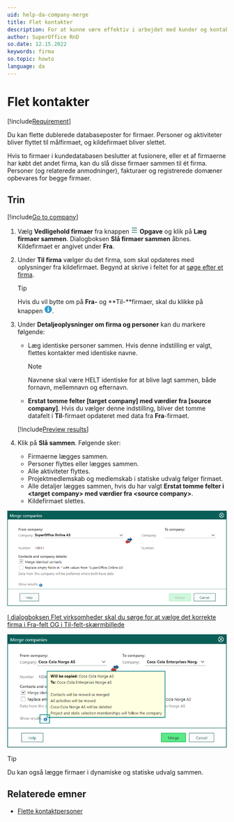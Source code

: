 ```yaml
---
uid: help-da-company-merge
title: Flet kontakter
description: For at kunne være effektiv i arbejdet med kunder og kontakter er det vigtigt at have et miljø uden rod. Det betyder at slette ubrugte virksomheder og kontakter og flette duplikerede virksomheder og kontakter.
author: SuperOffice RnD
so.date: 12.15.2022
keywords: firma
so.topic: howto
language: da
---
```


# Flet kontakter

[!include[Requirement](../../learn/includes/note-req-manage-entities.md)]

Du kan flette dublerede databaseposter for firmaer. Personer og aktiviteter bliver flyttet til målfirmaet, og kildefirmaet bliver slettet.

Hvis to firmaer i kundedatabasen beslutter at fusionere, eller et af firmaerne har købt det andet firma, kan du slå disse firmaer sammen til ét firma. Personer (og relaterede anmodninger), fakturaer og registrerede domæner opbevares for begge firmaer.

## Trin

[!include[Go to company](../../learn/includes/goto-company.md)]

1. Vælg **Vedligehold firmaer** fra knappen ![ikon][img3] **Opgave** og klik på **Læg firmaer sammen**.
    Dialogboksen **Slå firmaer sammen** åbnes. Kildefirmaet er angivet under **Fra**.

1. Under **Til firma** vælger du det firma, som skal opdateres med oplysninger fra kildefirmaet. Begynd at skrive i feltet for at [søge efter et firma][1].

    > [!TIP]
    > Hvis du vil bytte om på **Fra-** og **Til-**firmaer, skal du klikke på knappen ![ikon][img1].

1. Under **Detaljeoplysninger om firma og personer** kan du markere følgende:

    * Læg identiske personer sammen. Hvis denne indstilling er valgt, flettes kontakter med identiske navne.

        > [!NOTE]
        > Navnene skal være HELT identiske for at blive lagt sammen, både fornavn, mellemnavn og efternavn.

    * **Erstat tomme felter \[target company\] med værdier fra \[source company\]**. Hvis du vælger denne indstilling, bliver det tomme datafelt i **Til**-firmaet opdateret med data fra **Fra**-firmaet.

    [!include[Preview results](../../learn/includes/note-preview-results.md)]

1. Klik på **Slå sammen**. Følgende sker:

    * Firmaerne lægges sammen.
    * Personer flyttes eller lægges sammen.
    * Alle aktiviteter flyttes.
    * Projektmedlemskab og medlemskab i statiske udvalg følger firmaet.
    * Alle detaljer lægges sammen, hvis du har valgt **Erstat tomme felter i &lt;target company&gt; med værdier fra &lt;source company&gt;**.
    * Kildefirmaet slettes.

![Slå firmaer sammen -screenshot][img4]

[I dialogboksen Flet virksomheder skal du sørge for at vælge det korrekte firma i Fra-felt OG i Til-felt-skærmbillede][img5]

![Hvis du vil have ekstra oplysninger, før du fusionerer de to virksomheder, skal du klikke på knappen Info på Vis resultat -screenshot][img6]

> [!TIP]
> Du kan også lægge firmaer i dynamiske og statiske udvalg sammen.

## Relaterede emner

* [Flette kontaktpersoner][2]

<!-- Referenced links -->
[1]: ../../search-options/learn/using-fastsearcher.md
[2]: ../../contact/learn/merge-contacts.md

<!-- Referenced images -->
[img1]: ../../../../common/icons/info-ball.png
[img3]: ../../../media/icons/btn-menu.png
[img4]: ../../../media/loc/en/company/merge-companies.bmp
[img5]: ../../../media/loc/en/company/company-merge.png
[img6]: ../../../media/loc/en/company/company-merge-info.png
